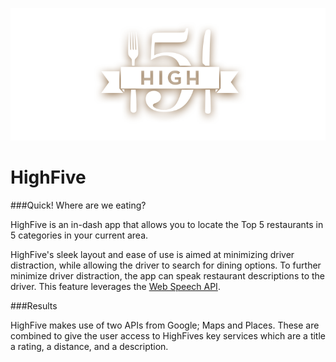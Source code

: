 ![HighFive](public/img/highfive-logo-github.png)
# HighFive

###Quick! Where are we eating?

HighFive is an in-dash app that allows you to locate the Top 5 restaurants in 5 categories in your current area. 

HighFive's sleek layout and ease of use is aimed at minimizing driver distraction, while allowing the driver to search for dining options. To further minimize driver distraction, the app can speak restaurant descriptions to the driver. This feature leverages the [Web Speech API](https://dvcs.w3.org/hg/speech-api/raw-file/tip/speechapi.html#tts-section).

###Results 

HighFive makes use of two APIs from Google; Maps and Places. These are combined to give the user access to HighFives key services which are a title a rating, a distance, and a description.




